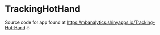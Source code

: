 # TrackingHotHand

Source code for app found at https://mbanalytics.shinyapps.io/Tracking-Hot-Hand :fire:
